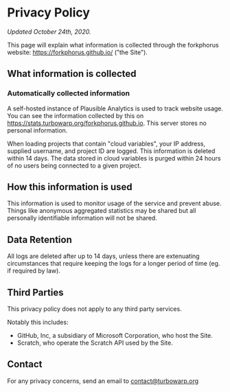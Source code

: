 # Privacy Policy

<!-- UPDATE THIS WHEN MAKING EDITS -->
*Updated October 24th, 2020.*

This page will explain what information is collected through the forkphorus website: https://forkphorus.github.io/ ("the Site").

## What information is collected

### Automatically collected information

A self-hosted instance of Plausible Analytics is used to track website usage. You can see the information collected by this on https://stats.turbowarp.org/forkphorus.github.io. This server stores no personal information.

When loading projects that contain "cloud variables", your IP address, supplied username, and project ID are logged. This information is deleted within 14 days. The data stored in cloud variables is purged within 24 hours of no users being connected to a given project.

## How this information is used

This information is used to monitor usage of the service and prevent abuse. Things like anonymous aggregated statistics may be shared but all personally identifiable information will not be shared.

## Data Retention

All logs are deleted after up to 14 days, unless there are extenuating circumstances that require keeping the logs for a longer period of time (eg. if required by law).

## Third Parties

This privacy policy does not apply to any third party services.

Notably this includes:

 - GitHub, Inc, a subsidiary of Microsoft Corporation, who host the Site.
 - Scratch, who operate the Scratch API used by the Site.

## Contact

For any privacy concerns, send an email to contact@turbowarp.org

